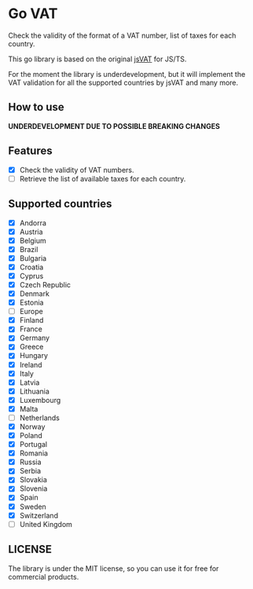 # Go VAT

Check the validity of the format of a VAT number, list of taxes for each country.

This go library is based on the original [jsVAT](https://github.com/se-panfilov/jsvat) for JS/TS.

For the moment the library is underdevelopment, but it will implement the VAT validation for all the supported countries
by jsVAT and many more.

## How to use

**UNDERDEVELOPMENT DUE TO POSSIBLE BREAKING CHANGES**

## Features

- [x] Check the validity of VAT numbers.
- [ ] Retrieve the list of available taxes for each country.

## Supported countries

- [x] Andorra
- [x] Austria
- [x] Belgium
- [x] Brazil
- [x] Bulgaria
- [x] Croatia
- [x] Cyprus
- [x] Czech Republic
- [x] Denmark
- [x] Estonia
- [ ] Europe
- [x] Finland
- [x] France
- [x] Germany
- [x] Greece
- [x] Hungary
- [x] Ireland
- [x] Italy
- [x] Latvia
- [x] Lithuania
- [x] Luxembourg
- [x] Malta
- [ ] Netherlands
- [x] Norway
- [x] Poland
- [x] Portugal
- [x] Romania
- [x] Russia
- [x] Serbia
- [x] Slovakia
- [x] Slovenia
- [x] Spain
- [x] Sweden
- [x] Switzerland
- [ ] United Kingdom

## LICENSE

The library is under the MIT license, so you can use it for free for commercial products.